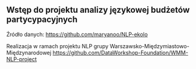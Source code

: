 ## Wstęp do projektu analizy językowej budżetów partycypacyjnych 
Źródło danych: https://github.com/maryanoo/NLP-ekolo

Realizacja w ramach projektu NLP grupy Warszawsko-Międzymiastowo-Międzynarodowej
https://github.com/DataWorkshop-Foundation/WMM-NLP-project